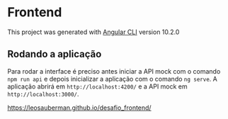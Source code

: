 # Frontend

This project was generated with [Angular CLI](https://github.com/angular/angular-cli) version 10.2.0

## Rodando a aplicação

Para rodar a interface é preciso antes iniciar a API mock com o comando `npm run api` e depois inicializar a aplicação com o comando `ng serve`. A aplicação abrirá em `http://localhost:4200/` e a API mock em `http://localhost:3000/`.

https://leosauberman.github.io/desafio_frontend/

